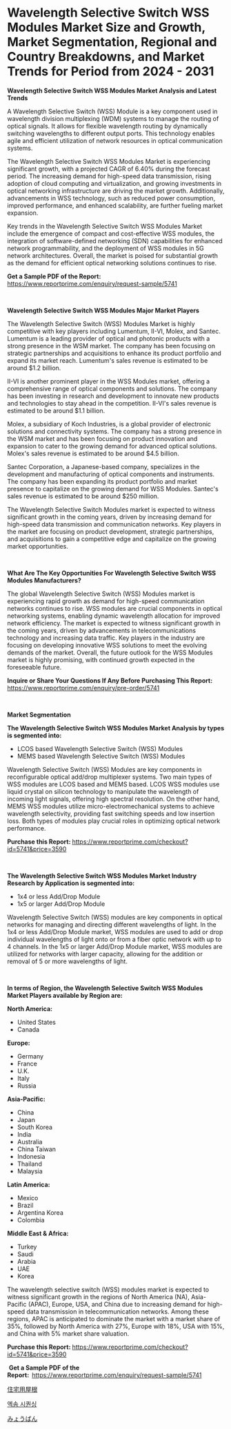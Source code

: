 <p><h1>Wavelength Selective Switch WSS Modules Market Size and Growth, Market Segmentation, Regional and Country Breakdowns, and Market Trends for Period from 2024 -  2031</h1></p><p><strong>Wavelength Selective Switch WSS Modules Market Analysis and Latest Trends</strong></p>
<p><p>A Wavelength Selective Switch (WSS) Module is a key component used in wavelength division multiplexing (WDM) systems to manage the routing of optical signals. It allows for flexible wavelength routing by dynamically switching wavelengths to different output ports. This technology enables agile and efficient utilization of network resources in optical communication systems.</p><p>The Wavelength Selective Switch WSS Modules Market is experiencing significant growth, with a projected CAGR of 6.40% during the forecast period. The increasing demand for high-speed data transmission, rising adoption of cloud computing and virtualization, and growing investments in optical networking infrastructure are driving the market growth. Additionally, advancements in WSS technology, such as reduced power consumption, improved performance, and enhanced scalability, are further fueling market expansion.</p><p>Key trends in the Wavelength Selective Switch WSS Modules Market include the emergence of compact and cost-effective WSS modules, the integration of software-defined networking (SDN) capabilities for enhanced network programmability, and the deployment of WSS modules in 5G network architectures. Overall, the market is poised for substantial growth as the demand for efficient optical networking solutions continues to rise.</p></p>
<p><strong>Get a Sample PDF of the Report:&nbsp;</strong> <a href="https://www.reportprime.com/enquiry/request-sample/5741">https://www.reportprime.com/enquiry/request-sample/5741</a></p>
<p>&nbsp;</p>
<p><strong>Wavelength Selective Switch WSS Modules Major Market Players</strong></p>
<p><p>The Wavelength Selective Switch (WSS) Modules Market is highly competitive with key players including Lumentum, II-VI, Molex, and Santec. Lumentum is a leading provider of optical and photonic products with a strong presence in the WSM market. The company has been focusing on strategic partnerships and acquisitions to enhance its product portfolio and expand its market reach. Lumentum's sales revenue is estimated to be around $1.2 billion.</p><p>II-VI is another prominent player in the WSS Modules market, offering a comprehensive range of optical components and solutions. The company has been investing in research and development to innovate new products and technologies to stay ahead in the competition. II-VI's sales revenue is estimated to be around $1.1 billion.</p><p>Molex, a subsidiary of Koch Industries, is a global provider of electronic solutions and connectivity systems. The company has a strong presence in the WSM market and has been focusing on product innovation and expansion to cater to the growing demand for advanced optical solutions. Molex's sales revenue is estimated to be around $4.5 billion.</p><p>Santec Corporation, a Japanese-based company, specializes in the development and manufacturing of optical components and instruments. The company has been expanding its product portfolio and market presence to capitalize on the growing demand for WSS Modules. Santec's sales revenue is estimated to be around $250 million.</p><p>The Wavelength Selective Switch Modules market is expected to witness significant growth in the coming years, driven by increasing demand for high-speed data transmission and communication networks. Key players in the market are focusing on product development, strategic partnerships, and acquisitions to gain a competitive edge and capitalize on the growing market opportunities.</p></p>
<p>&nbsp;</p>
<p><strong>What Are The Key Opportunities For Wavelength Selective Switch WSS Modules Manufacturers?</strong></p>
<p><p>The global Wavelength Selective Switch (WSS) Modules market is experiencing rapid growth as demand for high-speed communication networks continues to rise. WSS modules are crucial components in optical networking systems, enabling dynamic wavelength allocation for improved network efficiency. The market is expected to witness significant growth in the coming years, driven by advancements in telecommunications technology and increasing data traffic. Key players in the industry are focusing on developing innovative WSS solutions to meet the evolving demands of the market. Overall, the future outlook for the WSS Modules market is highly promising, with continued growth expected in the foreseeable future.</p></p>
<p><strong>Inquire or Share Your Questions If Any Before Purchasing This Report:</strong> <a href="https://www.reportprime.com/enquiry/pre-order/5741">https://www.reportprime.com/enquiry/pre-order/5741</a></p>
<p>&nbsp;</p>
<p><strong>Market Segmentation</strong></p>
<p><strong>The Wavelength Selective Switch WSS Modules Market Analysis by types is segmented into:</strong></p>
<p><ul><li>LCOS based Wavelength Selective Switch (WSS) Modules</li><li>MEMS based Wavelength Selective Switch (WSS) Modules</li></ul></p>
<p><p>Wavelength Selective Switch (WSS) Modules are key components in reconfigurable optical add/drop multiplexer systems. Two main types of WSS modules are LCOS based and MEMS based. LCOS WSS modules use liquid crystal on silicon technology to manipulate the wavelength of incoming light signals, offering high spectral resolution. On the other hand, MEMS WSS modules utilize micro-electromechanical systems to achieve wavelength selectivity, providing fast switching speeds and low insertion loss. Both types of modules play crucial roles in optimizing optical network performance.</p></p>
<p><strong>Purchase this Report:&nbsp;</strong><a href="https://www.reportprime.com/checkout?id=5741&price=3590">https://www.reportprime.com/checkout?id=5741&price=3590</a></p>
<p>&nbsp;</p>
<p><strong>The Wavelength Selective Switch WSS Modules Market Industry Research by Application is segmented into:</strong></p>
<p><ul><li>1x4 or less Add/Drop Module</li><li>1x5 or larger Add/Drop Module</li></ul></p>
<p><p>Wavelength Selective Switch (WSS) modules are key components in optical networks for managing and directing different wavelengths of light. In the 1x4 or less Add/Drop Module market, WSS modules are used to add or drop individual wavelengths of light onto or from a fiber optic network with up to 4 channels. In the 1x5 or larger Add/Drop Module market, WSS modules are utilized for networks with larger capacity, allowing for the addition or removal of 5 or more wavelengths of light.</p></p>
<p>&nbsp;</p>
<p><strong>In terms of Region, the Wavelength Selective Switch WSS Modules Market Players available by Region are:</strong></p>
<p>
    <p> <strong> North America: </strong>
        <ul>
            <li>United States</li>
            <li>Canada</li>
        </ul>
        </p> 
    <p> <strong> Europe: </strong>
        <ul>
            <li>Germany</li>
            <li>France</li>
            <li>U.K.</li>
            <li>Italy</li>
            <li>Russia</li>
        </ul>
        </p> 
    <p> <strong> Asia-Pacific: </strong>
        <ul>
            <li>China</li>
            <li>Japan</li>
            <li>South Korea</li>
            <li>India</li>
            <li>Australia</li>
            <li>China Taiwan</li>
            <li>Indonesia</li>
            <li>Thailand</li>
            <li>Malaysia</li>
        </ul>
        </p> 
    <p> <strong> Latin America: </strong>
        <ul>
            <li>Mexico</li>
            <li>Brazil</li>
            <li>Argentina Korea</li>
            <li>Colombia</li>
        </ul>
        </p> 
    <p> <strong> Middle East & Africa: </strong>
        <ul>
            <li>Turkey</li>
            <li>Saudi</li>
            <li>Arabia</li>
            <li>UAE</li>
            <li>Korea</li>
        </ul>
    </p>
    </p>
<p><p>The wavelength selective switch (WSS) modules market is expected to witness significant growth in the regions of North America (NA), Asia-Pacific (APAC), Europe, USA, and China due to increasing demand for high-speed data transmission in telecommunication networks. Among these regions, APAC is anticipated to dominate the market with a market share of 35%, followed by North America with 27%, Europe with 18%, USA with 15%, and China with 5% market share valuation.</p></p>
<p><strong>Purchase this Report: </strong><a href="https://www.reportprime.com/checkout?id=5741&price=3590">https://www.reportprime.com/checkout?id=5741&price=3590</a></p>
<p>&nbsp;<strong>Get a Sample PDF of the Report:&nbsp;&nbsp;</strong><a href="https://www.reportprime.com/enquiry/request-sample/5741">https://www.reportprime.com/enquiry/request-sample/5741</a></p>
<p><strong></strong></p>
<p><p><a href="https://medium.com/@krishnajlhre/%E4%BD%8F%E5%AE%85%E5%B1%8B%E6%A0%B9%E5%B8%82%E5%A0%B4-%E5%B8%82%E5%A0%B4%E3%81%AEcagr-%E5%B8%82%E5%A0%B4%E5%8B%95%E5%90%91-%E3%81%8A%E3%82%88%E3%81%B3%E6%88%90%E9%95%B7%E6%88%A6%E7%95%A5%E3%81%AB%E9%96%A2%E3%81%99%E3%82%8B%E6%B4%9E%E5%AF%9F-9ce8c0a7d617">住宅用屋根</a></p><p><a href="https://medium.com/@londonacobson5656/%EC%97%91%EC%86%9C-%EC%97%BC%EA%B8%B0%EC%84%9C%EC%97%B4-%EB%B6%84%EC%84%9D-%EC%8B%9C%EC%9E%A5%EC%9D%80-%EC%8B%9C%EC%9E%A5-%EC%A0%90%EC%9C%A0%EC%9C%A8-%EC%8B%9C%EC%9E%A5-%ED%8A%B8%EB%A0%8C%EB%93%9C-%EB%B0%8F-%EC%8B%9C%EC%9E%A5-%EC%84%B1%EC%9E%A5%EC%97%90-%EA%B4%80%ED%95%9C-%EC%A0%95%EB%B3%B4%EB%A5%BC-%EC%A0%9C%EA%B3%B5%ED%95%A9%EB%8B%88%EB%8B%A4-de97a9fd6763">엑솜 시퀀싱</a></p><p><a href="https://medium.com/@drewosciski565654/%E3%82%A2%E3%83%AB%E3%83%9F%E3%83%8A%E5%B8%82%E5%A0%B4%E3%81%AE%E5%88%86%E6%9E%90-%E3%82%B0%E3%83%AD%E3%83%BC%E3%83%90%E3%83%AB%E7%94%A3%E6%A5%AD%E3%81%AE%E5%B1%95%E6%9C%9B%E3%81%A8%E4%BA%88%E6%B8%AC-2024%E5%B9%B4%E3%81%8B%E3%82%892031%E5%B9%B4-f251c4c56ce1">みょうばん</a></p></p>